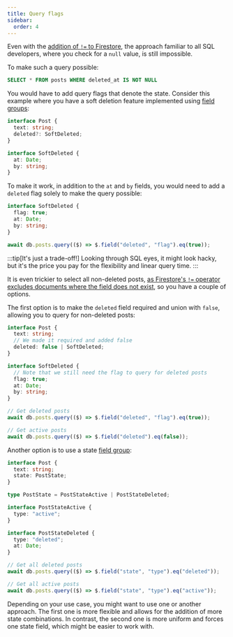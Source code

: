 ```yaml
---
title: Query flags
sidebar:
  order: 4
---
```


Even with the [addition of `!=` to Firestore](https://firebase.google.com/docs/firestore/query-data/queries#not_equal_), the approach familiar to all SQL developers, where you check for a `null` value, is still impossible.

To make such a query possible:

```sql
SELECT * FROM posts WHERE deleted_at IS NOT NULL
```

You would have to add query flags that denote the state. Consider this example where you have a soft deletion feature implemented using [field groups](/design/field-groups/):

```ts
interface Post {
  text: string;
  deleted?: SoftDeleted;
}

interface SoftDeleted {
  at: Date;
  by: string;
}
```

To make it work, in addition to the `at` and `by` fields, you would need to add a `deleted` flag solely to make the query possible:

```ts
interface SoftDeleted {
  flag: true;
  at: Date;
  by: string;
}

await db.posts.query(($) => $.field("deleted", "flag").eq(true));
```

:::tip[It's just a trade-off!]
Looking through SQL eyes, it might look hacky, but it's the price you pay for the flexibility and linear query time.
:::

It is even trickier to select all non-deleted posts, [as Firestore's `!=` operator excludes documents where the field does not exist](https://firebase.google.com/docs/firestore/query-data/queries#not_equal_), so you have a couple of options.

The first option is to make the `deleted` field required and union with `false`, allowing you to query for non-deleted posts:

```ts
interface Post {
  text: string;
  // We made it required and added false
  deleted: false | SoftDeleted;
}

interface SoftDeleted {
  // Note that we still need the flag to query for deleted posts
  flag: true;
  at: Date;
  by: string;
}

// Get deleted posts
await db.posts.query(($) => $.field("deleted", "flag").eq(true));

// Get active posts
await db.posts.query(($) => $.field("deleted").eq(false));
```

Another option is to use a state [field group](/design/field-groups/):

```ts
interface Post {
  text: string;
  state: PostState;
}

type PostState = PostStateActive | PostStateDeleted;

interface PostStateActive {
  type: "active";
}

interface PostStateDeleted {
  type: "deleted";
  at: Date;
}

// Get all deleted posts
await db.posts.query(($) => $.field("state", "type").eq("deleted"));

// Get all active posts
await db.posts.query(($) => $.field("state", "type").eq("active"));
```

Depending on your use case, you might want to use one or another approach. The first one is more flexible and allows for the addition of more state combinations. In contrast, the second one is more uniform and forces one state field, which might be easier to work with.
